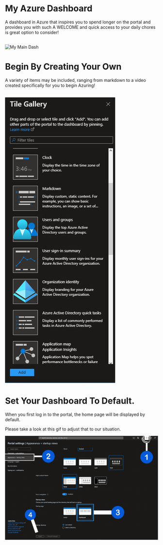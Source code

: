 # My Azure Dashboard
A dashboard in Azure that inspires you to spend longer on the portal and provides you with such A WELCOME and quick access to your daily chores is great option to consider!

<br>
<img src="obj/main—.gif" alt="My Main Dash"  />

<br>




# Begin By Creating Your Own
A variety of items may be included, ranging from markdown to a video created specifically for you to begin Azuring!

<br>
<img src=obj/gallery.PNG  />

# Set Your Dashboard To Default.
When you first log in to the portal, the home page will be displayed by default.
<br>

Please take a look at this gif to adjust that to our situation.

<img src=obj/dashdef.gif  />

